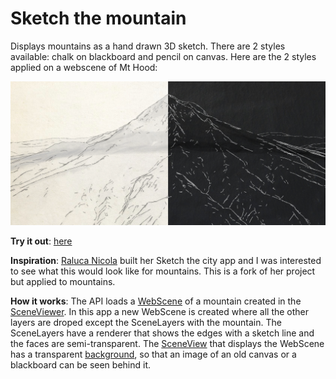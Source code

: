 # Sketch the mountain

Displays mountains as a hand drawn 3D sketch. There are 2 styles available: chalk on blackboard and pencil on canvas. Here are the 2 styles applied on a webscene of Mt Hood:

![screenshot](./images/screenshot.png)

**Try it out**: [here](https://craig-williams.com/sketch-the-mountain/index.html)

**Inspiration**: [Raluca Nicola](https://twitter.com/nicolaraluk) built her Sketch the city app and I was interested to see what this would look like for mountains. This is a fork of her project but applied to mountains.

**How it works**: The API loads a [WebScene](https://developers.arcgis.com/javascript/latest/api-reference/esri-WebScene.html) of a mountain created in the [SceneViewer](https://www.arcgis.com/home/webscene/viewer.html).
In this app a new WebScene is created where all the other layers are droped except the SceneLayers with the mountain. The SceneLayers have a renderer that shows the edges with a sketch line and the faces are semi-transparent. The [SceneView](https://developers.arcgis.com/javascript/latest/api-reference/esri-views-SceneView.html) that displays the WebScene has a transparent [background](https://developers.arcgis.com/javascript/latest/api-reference/esri-webscene-background-ColorBackground.html), so that an image of an old canvas or a blackboard can be seen behind it.